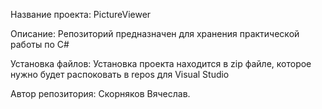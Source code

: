Название проекта: PictureViewer

Описание: Репозиторий предназначен для хранения практической работы по C#

Установка файлов: Установка проекта находится в zip файле, которое нужно 
будет распоковать в repos для Visual Studio

Автор репозитория: Скорняков Вячеслав.
